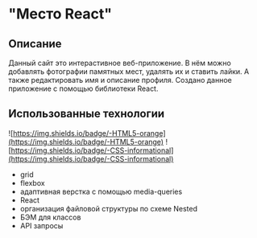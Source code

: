 # "Место React"

## Описание

Данный сайт это интерастивное веб-приложение. В нём можно добавлять фотографии памятных мест, удалять их и ставить лайки. А также редактировать имя и описание профиля. Создано данное приложение с помощью библиотеки React.

## Использованные технологии

![https://img.shields.io/badge/-HTML5-orange](https://img.shields.io/badge/-HTML5-orange)
![https://img.shields.io/badge/-CSS-informational](https://img.shields.io/badge/-CSS-informational)
- grid
- flexbox
- адаптивная верстка с помощью media-queries
- React
- организация файловой структуры по схеме Nested
- БЭМ для классов
- API запросы
